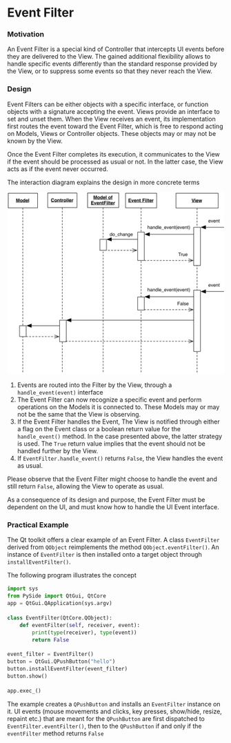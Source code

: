 # Event Filter

### Motivation

An Event Filter is a special kind of Controller that intercepts UI events 
before they are delivered to the View. The gained additional flexibility
allows to handle specific events differently than the standard response
provided by the View, or to suppress some events so that they never reach
the View.

### Design

Event Filters can be either objects with a specific interface, or function objects 
with a signature accepting the event. Views provide an interface to set and unset 
them. When the View receives an event, its implementation first routes
the event toward the Event Filter, which is free to respond acting on Models, 
Views or Controller objects. These objects may or may not be known by the View.

Once the Event Filter completes its execution, it communicates to the View if
the event should be processed as usual or not. In the latter case, the View
acts as if the event never occurred.

The interaction diagram explains the design in more concrete terms

<p align="center">
    <img src="images/event_filter/event_filter.png">
</p>

1. Events are routed into the Filter by the View, through a ``handle_event(event)`` interface
2. The Event Filter can now recognize a specific event and perform operations on the
   Models it is connected to. These Models may or may not be the same that the View is 
   observing.
3. If the Event Filter handles the Event, The View is notified through either a flag on 
   the Event class or a boolean return value for the ``handle_event()`` method. In the 
   case presented above, the latter strategy is used. The ``True`` return value implies
   that the event should not be handled further by the View.
4. If ``EventFilter.handle_event()`` returns ``False``, the View handles the event as usual.
   
Please observe that the Event Filter might choose to handle the event and still
return ``False``, allowing the View to operate as usual.

As a consequence of its design and purpose, the Event Filter must be dependent on
the UI, and must know how to handle the UI Event interface. 

### Practical Example

The Qt toolkit offers a clear example of an Event Filter. A class ``EventFilter``
derived from ``QObject`` reimplements the method ``QObject.eventFilter()``. 
An instance of ``EventFilter`` is then installed onto a target object through ``installEventFilter()``. 

The following program illustrates the concept

```python
import sys
from PySide import QtGui, QtCore
app = QtGui.QApplication(sys.argv)

class EventFilter(QtCore.QObject):
    def eventFilter(self, receiver, event):
        print(type(receiver), type(event))
        return False
        
event_filter = EventFilter()
button = QtGui.QPushButton("hello")
button.installEventFilter(event_filter)
button.show()

app.exec_()
```

The example creates a `QPushButton` and installs an `EventFilter` instance on it.
UI events (mouse movements and clicks, key presses, show/hide, resize, repaint etc.)
that are meant for the `QPushButton` are first dispatched to `EventFilter.eventFilter()`,
then to the `QPushButton` if and only if the `eventFilter` method returns `False`
